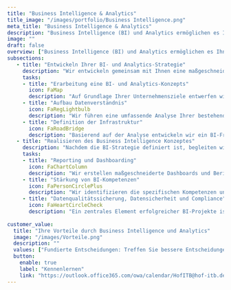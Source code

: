 ```yaml
---
title: "Business Intelligence & Analytics"
title_image: "/images/portfolio/Business Intelligence.png"
meta_title: "Business Intelligence & Analytics"
description: "Business Intelligence (BI) und Analytics ermöglichen es Ihnen, die in Ihrem Unternehmen generierten Daten effektiv zu nutzen, um fundierte Entscheidungen zu treffen und Geschäftspotenziale zu identifizieren."
image: ""
draft: false
overview: ["Business Intelligence (BI) und Analytics ermöglichen es Ihnen, die in Ihrem Unternehmen generierten Daten effektiv zu nutzen, um fundierte Entscheidungen zu treffen und Geschäftspotenziale zu identifizieren. Durch den Einsatz modernster Analysetools und -methoden erhalten Sie tiefe Einblicke in Ihre Geschäftsprozesse und können so Ihre Strategie datenbasiert optimieren.", "BI und Analytics unterstützen Sie dabei, operative und strategische Entscheidungen auf einer soliden Datenbasis zu treffen. Der Wandel hin zu einem datengestützten Unternehmen erfordert die richtige Infrastruktur, passende Tools und die nötigen Skills innerhalb Ihres Teams", "Wie können Sie Ihre bestehenden Datenquellen bestmöglich nutzen, um operative Exzellenz zu erreichen? Welche Analysemethoden sind für Ihr Unternehmen am effektivsten? Wie können Sie sicherstellen, dass Ihre Mitarbeiter in der Lage sind, die gewonnenen Erkenntnisse gewinnbringend einzusetzen? Business Intelligence und Analytics geben Ihnen Antworten auf diese Fragen"]
subsections: 
   - title: "Entwickeln Ihrer BI- und Analytics-Strategie"
     description: "Wir entwickeln gemeinsam mit Ihnen eine maßgeschneiderte BI- und Analytics-Strategie, die eng mit Ihrer Unternehmensstrategie verknüpft ist. Nach einer Bestandsaufnahme Ihrer aktuellen Daten- und Tool-Landschaft erarbeiten wir einen Fahrplan, der die notwendigen Schritte zur optimalen Nutzung Ihrer Daten aufzeigt."
     tasks: 
     - title: "Erarbeitung eine BI- und Analytics-Konzepts​"
       icon: FaMap
       description: "Auf Grundlage Ihrer Unternehmensziele entwerfen wir ein BI- und Analytics-Konzept, das Ihre geschäftlichen Anforderungen unterstützt und Ihnen hilft, Ihre Ziele schneller zu erreichen." 
     - title: "Aufbau Datenverständnis​"
       icon: FaRegLightbulb
       description: "Wir führen eine umfassende Analyse Ihrer bestehenden Datenquellen, Tools und Prozesse durch und identifizieren Optimierungspotenziale sowie notwendige Schritte zur Verbesserung Ihrer BI- und Analytics-Kompetenzen."  
     - title: "Definition der Infrastruktur"
       icon: FaRoadBridge
       description: "Basierend auf der Analyse entwickeln wir ein BI-Framework, das die richtige Infrastruktur, die passenden Analysetools und klar definierte Rollen und Prozesse umfasst, um Ihre Daten effektiv zu nutzen."  
   - title: "Realisieren des Business Intelligence Konzeptes​"
     description: "Nachdem die BI-Strategie definiert ist, begleiten wir Sie aktiv bei der Umsetzung. Dies umfasst die Implementierung, präzise Planung der benötigten Ressourcen, die Einführung neuer Technologien und Tools sowie die gezielte Weiterentwicklung Ihres Teams, um die erforderlichen Fähigkeiten zu etablieren."
     tasks: 
     - title: "Reporting und Dashboarding"
       icon: FaChartColumn
       description: "Wir erstellen maßgeschneiderte Dashboards und Berichte, die Ihnen helfen, Ihre KPIs und Geschäftskennzahlen in Echtzeit zu überwachen und schneller auf Veränderungen zu reagieren. Für Unternehmen, die noch weiter gehen möchten, bieten wir ebenfalls fortgeschrittene Analysemethoden wie Predictive Analytics, Machine Learning und Künstlicher Intelligenz.​"
     - title: "Stärkung von BI-Kompetenzen"
       icon: FaPersonCirclePlus
       description: "Wir identifizieren die spezifischen Kompetenzen und Ressourcen, die für den Erfolg Ihrer BI- und Analytics-Projekte erforderlich sind. Anschließend unterstützen wir Sie bei der gezielten Change Management, Schulung und Entwicklung Ihrer Mitarbeiter, um sicherzustellen, dass Ihr Team bestens gerüstet ist." 
     - title: "Datenqualitätssicherung, Datensicherheit und Compliance"
       icon: FaHeartCircleCheck
       description: "Ein zentrales Element erfolgreicher BI-Projekte ist die Sicherstellung einer hohen Datenqualität. Wir helfen Ihnen dabei, Prozesse zur kontinuierlichen Überprüfung und Verbesserung der Datenqualität zu implementierenund unterstützen sie bei der Implementierung von Sicherheitsmaßnahmen und der Einhaltung gesetzlicher Vorschriften." 
     
customer_value:
  title: "Ihre Vorteile durch Business Intelligence und Analytics"
  image: "/images/Vorteile.png"
  description: ""
  values: ["Fundierte Entscheidungen: Treffen Sie bessere Entscheidungen durch den Zugang zu tiefgehenden Analysen und präzisen Daten", "Zukunftsorientierte Einblicke: Nutzen Sie Analysen, um Trends frühzeitig zu erkennen und strategische Chancen zu identifizieren und sich so einen Vorsprung gegenüber der Konkurrenz verschaffen", "Risikominimierung: Identifizieren Sie potenzielle Risiken frühzeitig durch präzise Datenanalysen und treffen Sie proaktive Maßnahmen, um negative Auswirkungen auf Ihr Geschäft zu minimieren.", "Innovationsförderung: Nutzen Sie Daten, um neue Geschäftsmöglichkeiten zu entdecken, Produkte zu verbessern und innovative Lösungen zu entwickeln, die Ihrem Unternehmen helfen, kontinuierlich zu wachsen."]  
  button:
    enable: true
    label: "Kennenlernen"
    link: "https://outlook.office365.com/owa/calendar/HofITB@hof-itb.de/bookings/"  
---
```

